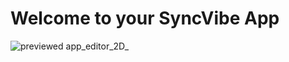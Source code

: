 # Welcome to your SyncVibe App


![previewed app_editor_2D_](https://github.com/user-attachments/assets/f90df5ac-9e24-409f-8519-f4c7d94fca59)
